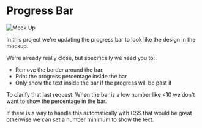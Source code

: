 # Progress Bar

![Mock Up](src/assets/imgs/mockup.png)

In this project we're updating the progress bar to look like the design
in the mockup.

We're already really close, but specifically we need you to:

* Remove the border around the bar
* Print the progress percentage inside the bar
* Only show the text inside the bar if the progress will be past it

To clarify that last request.  When the bar is a low number like <10
we don't want to show the percentage in the bar.

If there is a way to handle this automatically with CSS that would be great
otherwise we can set a number minimum to show the text.
